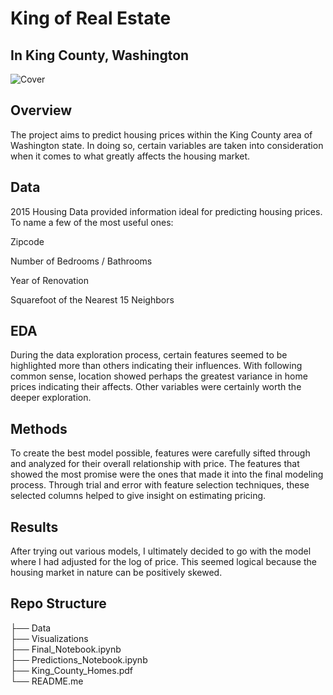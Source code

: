 # King of Real Estate
## In King County, Washington

![Cover](https://github.com/zachagreenberg/King_County_Homes/blob/main/Visualizations/Images/Cover.png)

## Overview

The project aims to predict housing prices within the King County area of Washington state. In doing so, certain variables are taken into consideration when it comes to what greatly affects the housing market. 
 

## Data

2015 Housing Data provided information ideal for predicting housing prices. To name a few of the most useful ones:

Zipcode

Number of Bedrooms / Bathrooms

Year of Renovation

Squarefoot of the Nearest 15 Neighbors


## EDA
During the data exploration process, certain features seemed to be highlighted more than others indicating their influences. With following common sense, location showed perhaps the greatest variance in home prices indicating their affects. Other variables were certainly worth the deeper exploration. 


## Methods

To create the best model possible, features were carefully sifted through and analyzed for their overall relationship with price. The features that showed the most promise were the ones that made it into the final modeling process. Through trial and error with feature selection techniques, these selected columns helped to give insight on estimating pricing.

## Results

After trying out various models, I ultimately decided to go with the model where I had adjusted for the log of price. This seemed logical because the housing market in nature can be positively skewed.

## Repo Structure

├── Data  
├── Visualizations  
├── Final_Notebook.ipynb  
├── Predictions_Notebook.ipynb  
├── King_County_Homes.pdf  
└── README.me  




